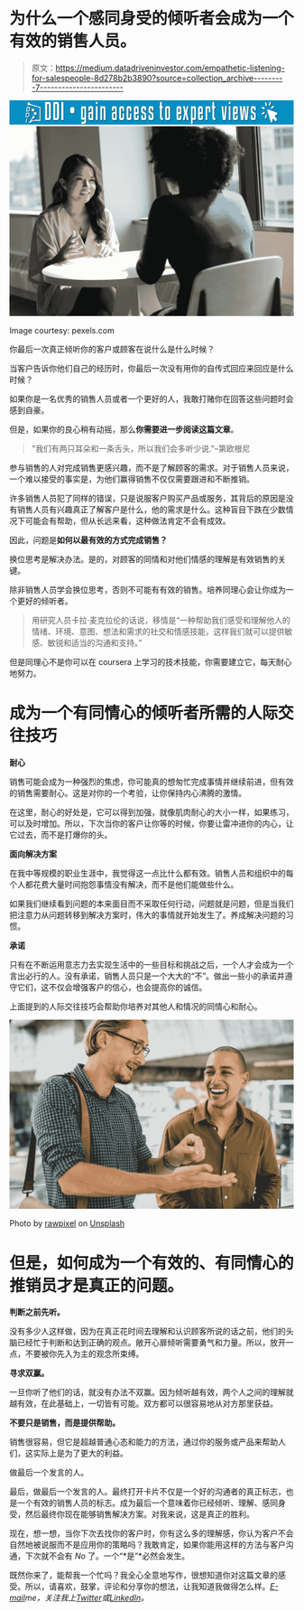 # 为什么一个感同身受的倾听者会成为一个有效的销售人员。

> 原文：<https://medium.datadriveninvestor.com/empathetic-listening-for-salespeople-8d278b2b3890?source=collection_archive---------7----------------------->

[![](img/c9eb9d3a35d16e5d4795d3576f855f08.png)](http://www.track.datadriveninvestor.com/1B9E)![](img/94847eec89c14e97ba9a78c89534edcf.png)

Image courtesy: pexels.com

你最后一次真正倾听你的客户或顾客在说什么是什么时候？

当客户告诉你他们自己的经历时，你最后一次没有用你的自传式回应来回应是什么时候？

如果你是一名优秀的销售人员或者一个更好的人，我敢打赌你在回答这些问题时会感到自豪。

但是，如果你的良心稍有动摇，那么**你需要进一步阅读这篇文章**。

> "我们有两只耳朵和一条舌头，所以我们会多听少说."–第欧根尼

参与销售的人对完成销售更感兴趣，而不是了解顾客的需求。对于销售人员来说，一个难以接受的事实是，为他们赢得销售不仅仅需要跟进和不断推销。

许多销售人员犯了同样的错误，只是说服客户购买产品或服务，其背后的原因是没有销售人员有兴趣真正了解客户是什么，他的需求是什么。这种盲目下跌在少数情况下可能会有帮助，但从长远来看，这种做法肯定不会有成效。

因此，问题是**如何以最有效的方式完成销售？**

换位思考是解决办法。是的，对顾客的同情和对他们情感的理解是有效销售的关键。

除非销售人员学会换位思考，否则不可能有有效的销售。培养同理心会让你成为一个更好的倾听者。

> 用研究人员卡拉·麦克拉伦的话说，移情是“一种帮助我们感受和理解他人的情绪、环境、意图、想法和需求的社交和情感技能，这样我们就可以提供敏感、敏锐和适当的沟通和支持。”

但是同理心不是你可以在 coursera 上学习的技术技能，你需要建立它，每天耐心地努力。

# 成为一个有同情心的倾听者所需的人际交往技巧

**耐心**

销售可能会成为一种强烈的焦虑，你可能真的想匆忙完成事情并继续前进，但有效的销售需要耐心。这是对你的一个考验，让你保持内心沸腾的激情。

在这里，耐心的好处是，它可以得到加强，就像肌肉耐心的大小一样，如果练习，可以及时增加。所以，下次当你的客户让你等的时候，你要让雷冲进你的内心，让它过去，而不是打爆你的头。

**面向解决方案**

在我中等规模的职业生涯中，我觉得这一点比什么都有效。销售人员和组织中的每个人都花费大量时间抱怨事情没有解决，而不是他们能做些什么。

如果我们继续看到问题的本来面目而不采取任何行动，问题就是问题，但是当我们把注意力从问题转移到解决方案时，伟大的事情就开始发生了。养成解决问题的习惯。

**承诺**

只有在不断运用意志力去实现生活中的一些目标和挑战之后，一个人才会成为一个言出必行的人。没有承诺，销售人员只是一个大大的“不”。做出一些小的承诺并遵守它们，这不仅会增强客户的信心，也会提高你的诚信。

上面提到的人际交往技巧会帮助你培养对其他人和情况的同情心和耐心。

![](img/996eaa8f63b4d4a3e25e6bb32e4fd262.png)

Photo by [rawpixel](https://unsplash.com/@rawpixel?utm_source=medium&utm_medium=referral) on [Unsplash](https://unsplash.com?utm_source=medium&utm_medium=referral)

# 但是，如何成为一个有效的、有同情心的推销员才是真正的问题。

**判断之前先听。**

没有多少人这样做，因为在真正花时间去理解和认识顾客所说的话之前，他们的头脑已经忙于判断和达到正确的观点。敞开心扉倾听需要勇气和力量。所以，放开一点，不要被你先入为主的观念所束缚。

**寻求双赢。**

一旦你听了他们的话，就没有办法不双赢。因为倾听越有效，两个人之间的理解就越有效，在此基础上，一切皆有可能。双方都可以很容易地从对方那里获益。

**不要只是销售，而是提供帮助。**

销售很容易，但它是超越普通心态和能力的方法，通过你的服务或产品来帮助人们，这实际上是为了更大的利益。

做最后一个发言的人。

最后，做最后一个发言的人。最终打开卡片不仅是一个好的沟通者的真正标志，也是一个有效的销售人员的标志。成为最后一个意味着你已经倾听、理解、感同身受，然后最终你现在能够销售解决方案。对我来说，这是真正的胜利。

现在，想一想，当你下次去找你的客户时，你有这么多的理解感，你认为客户不会自然地被说服而不是应用你的策略吗？我敢肯定，如果你能用这样的方法与客户沟通，下次就不会有 *No* 了。一个“*是”*必然会发生。

既然你来了，能帮我一个忙吗？我全心全意地写作，很想知道你对这篇文章的感受。所以，请喜欢，鼓掌，评论和分享你的想法，让我知道我做得怎么样。[*E-mail*](http://Kartikayshastri@gmail.com)*me，关注我上*[*Twitter*](https://twitter.com/kartikayshastri)*或*[*LinkedIn*](https://www.linkedin.com/in/kartikayshastri/)*。*